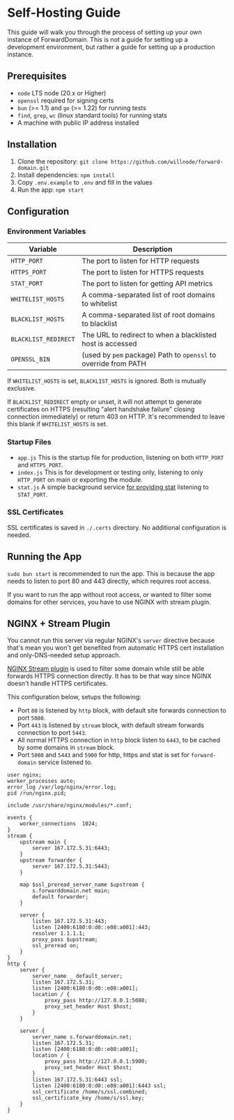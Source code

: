 # Self-Hosting Guide

This guide will walk you through the process of setting up your own instance of ForwardDomain. This is not a guide for setting up a development environment, but rather a guide for setting up a production instance.

## Prerequisites

- `node` LTS node (20.x or Higher)
- `openssl` required for signing certs
- `bun` (>= 1.1) and `go` (>= 1.22) for running tests
- `find`, `grep`, `wc` (linux standard tools) for running stats
- A machine with public IP address installed

## Installation

1. Clone the repository: `git clone https://github.com/willnode/forward-domain.git`
2. Install dependencies: `npm install`
3. Copy `.env.example` to `.env` and fill in the values
4. Run the app: `npm start`

## Configuration

### Environment Variables

| Variable | Description |
| --- | --- |
`HTTP_PORT` | The port to listen for HTTP requests
`HTTPS_PORT` | The port to listen for HTTPS requests
`STAT_PORT` | The port to listen for getting API metrics
`WHITELIST_HOSTS` | A comma-separated list of root domains to whitelist
`BLACKLIST_HOSTS` | A comma-separated list of root domains to blacklist
`BLACKLIST_REDIRECT` | The URL to redirect to when a blacklisted host is accessed
`OPENSSL_BIN` | (used by `pem` package) Path to `openssl` to override from PATH

If `WHITELIST_HOSTS` is set, `BLACKLIST_HOSTS` is ignored. Both is mutually exclusive.

If `BLACKLIST_REDIRECT` empty or unset, it will not attempt to generate certificates on HTTPS (resulting "alert handshake failure" closing connection immediately) or return 403 on HTTP. It's recommended to leave this blank if `WHITELIST_HOSTS` is set.

### Startup Files

+ `app.js` This is the startup file for production, listening on both `HTTP_PORT` and `HTTPS_PORT`.
+ `index.js` This is for development or testing only, listening to only `HTTP_PORT` on main or exporting the module.
+ `stat.js` A simple background service [for providing stat](https://s.forwarddomain.net) listening to `STAT_PORT`. 

### SSL Certificates

SSL certificates is saved in `./.certs` directory. No additional configuration is needed. 

## Running the App

`sudo bun start` is recommended to run the app. This is because the app needs to listen to port 80 and 443 directly, which requires root access.

If you want to run the app without root access, or wanted to filter some domains for other services, you have to use NGINX with stream plugin.

## NGINX + Stream Plugin

You cannot run this server via regular NGINX's `server` directive because that's mean you won't get benefited from automatic HTTPS cert installation and only-DNS-needed setup approach.

[NGINX Stream plugin](http://nginx.org/en/docs/stream/ngx_stream_core_module.html) is used to filter some domain while still be able forwards HTTPS connection directly. It has to be that way since NGINX doesn't handle HTTPS certificates.

This configuration below, setups the following:
+ Port `80` is listened by `http` block, with default site forwards connection to port `5080`.
+ Port `443` is listened by `stream` block, with default stream forwards connection to port `5443`.
+ All normal HTTPS connection in `http` block listen to `6443`, to be cached by some domains in `stream` block.
+ Port `5080` and `5443` and `5900` for http, https and stat is set for `forward-domain` service listened to.


```nginx
user nginx;
worker_processes auto;
error_log /var/log/nginx/error.log;
pid /run/nginx.pid;

include /usr/share/nginx/modules/*.conf;

events {
    worker_connections  1024;
}
stream {
    upstream main {
        server 167.172.5.31:6443;
    }
    upstream forwarder {
        server 167.172.5.31:5443;
    }

    map $ssl_preread_server_name $upstream {
        s.forwarddomain.net main;
        default forwarder;
    }

    server {
        listen 167.172.5.31:443;
        listen [2400:6180:0:d0::e08:a001]:443;
        resolver 1.1.1.1;
        proxy_pass $upstream;
        ssl_preread on;
    }
}
http {       
    server {
        server_name _ default_server;
        listen 167.172.5.31;
        listen [2400:6180:0:d0::e08:a001];
        location / {
            proxy_pass http://127.0.0.1:5080;
            proxy_set_header Host $host;
        }
    }
        
    server {
        server_name s.forwarddomain.net;
        listen 167.172.5.31;
        listen [2400:6180:0:d0::e08:a001];
        location / {
            proxy_pass http://127.0.0.1:5900;
            proxy_set_header Host $host;
        }
        listen 167.172.5.31:6443 ssl;
        listen [2400:6180:0:d0::e08:a001]:6443 ssl;
        ssl_certificate /home/s/ssl.combined;
        ssl_certificate_key /home/s/ssl.key;
    }
}
```
